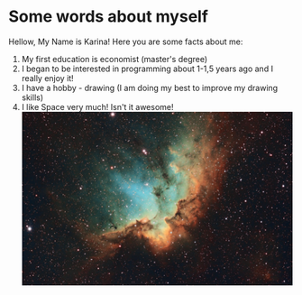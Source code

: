 # Some words about myself

Hellow, My Name is Karina! Here you are some facts about me:

1. My first education is economist (master's degree) 
2. I began to be interested in programming about 1-1,5 years ago and I really enjoy it!
3. I have a hobby - drawing (I am doing my best to improve my drawing skills)
4. I like Space very much! Isn't it awesome!
![Space](ceb9878d43caffc8bbb793a7ed40eefe.jpg)